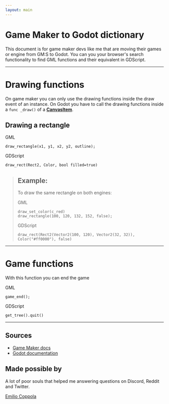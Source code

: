 ```yaml
---
layout: main
---
```


# Game Maker to Godot dictionary
This document is for game maker devs like me that are moving their games or engine from GM:S to Godot. You can you your browser's search functionality to find GML functions and their equivalent in GDScript.

---

# Drawing functions
On game maker you can only use the drawing functions inside the draw event of an instance. On Godot you have to call the drawing functions inside a `func _draw()` of a [**CanvasItem**](http://docs.godotengine.org/en/3.0/classes/class_canvasitem.html).

## Drawing a rectangle
GML
```gml
draw_rectangle(x1, y1, x2, y2, outline);
```

GDScript
```gdscript
draw_rect(Rect2, Color, bool filled=true)
```

> ## Example:
> To draw the same rectangle on both engines:
>
> GML
> ```gml
> draw_set_color(c_red)
> draw_rectangle(100, 120, 132, 152, false);
> ```
>
> GDScript
> ```gdscript
> draw_rect(Rect2(Vector2(100, 120), Vector2(32, 32)), Color("#ff0000"), false)
> ```

---

# Game functions
With this function you can end the game

GML
```gml
game_end();
```

GDScript
```gdscript
get_tree().quit()
```
---
## Sources
- [Game Maker docs](https://docs.yoyogames.com/)
- [Godot documentation](http://docs.godotengine.org/en/latest/index.html)

## Made possible by
A lot of poor souls that helped me answering questions on Discord, Reddit and Twitter.


[Emilio Coppola](https://github.com/coppolaemilio)
